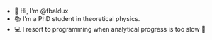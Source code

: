 - 🐝 Hi, I’m @fbaldux
- 📚 I’m a PhD student in theoretical physics.
- 💻 I resort to programming when analytical progress is too slow 🙈


<!---
fbaldux/fbaldux is a ✨ special ✨ repository because its `README.md` (this file) appears on your GitHub profile.
You can click the Preview link to take a look at your changes.
--->
